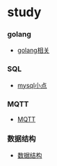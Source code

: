 # study

### golang
* [golang相关](./golang/golang.md)

### SQL
* [mysql小点](./sql/mysql.md)


### MQTT
* [MQTT](./mqtt.md)

### 数据结构
- [数据结构](./data_structure/data_structure.md)